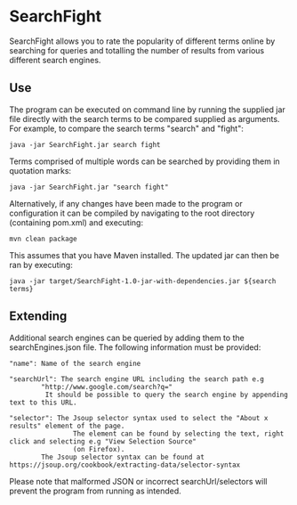 # SearchFight

SearchFight allows you to rate the popularity of different terms online by searching for queries and totalling
the number of results from various different search engines.

## Use

The program can be executed on command line by running the supplied jar file directly with the search terms
to be compared supplied as arguments. For example, to compare the search terms "search" and "fight":

	java -jar SearchFight.jar search fight

Terms comprised of multiple words can be searched by providing them in quotation marks:

	java -jar SearchFight.jar "search fight"

Alternatively, if any changes have been made to the program or configuration it can be compiled by navigating
to the root directory (containing pom.xml) and executing:

	mvn clean package

This assumes that you have Maven installed. The updated jar can then be ran by executing:

	java -jar target/SearchFight-1.0-jar-with-dependencies.jar ${search terms}

## Extending

Additional search engines can be queried by adding them to the searchEngines.json file. The following information
must be provided:

	"name": Name of the search engine

	"searchUrl": The search engine URL including the search path e.g
			"http://www.google.com/search?q="
		     It should be possible to query the search engine by appending text to this URL.

	"selector": The Jsoup selector syntax used to select the "About x results" element of the page.
                    The element can be found by selecting the text, right click and selecting e.g "View Selection Source"
                    (on Firefox).
		    The Jsoup selector syntax can be found at https://jsoup.org/cookbook/extracting-data/selector-syntax

Please note that malformed JSON or incorrect searchUrl/selectors will prevent the program from running as intended.
